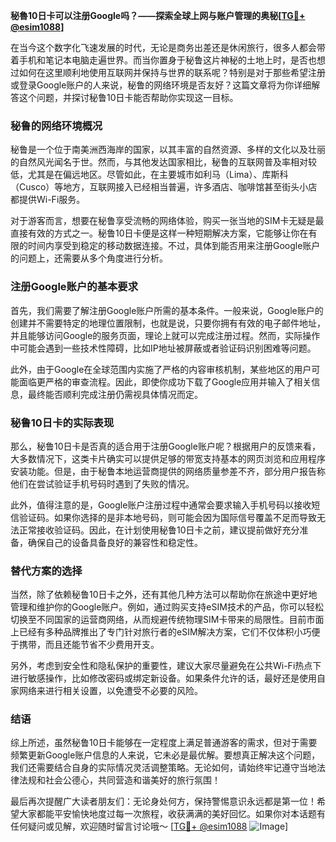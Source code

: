 **秘魯10日卡可以注册Google吗？——探索全球上网与账户管理的奥秘[[TG💪+ @esim1088](https://t.me/s/esim1088)]**

在当今这个数字化飞速发展的时代，无论是商务出差还是休闲旅行，很多人都会带着手机和笔记本电脑走遍世界。而当你置身于秘鲁这片神秘的土地上时，是否也想过如何在这里顺利地使用互联网并保持与世界的联系呢？特别是对于那些希望注册或登录Google账户的人来说，秘鲁的网络环境是否友好？这篇文章将为你详细解答这个问题，并探讨秘鲁10日卡能否帮助你实现这一目标。

### 秘鲁的网络环境概况

秘鲁是一个位于南美洲西海岸的国家，以其丰富的自然资源、多样的文化以及壮丽的自然风光闻名于世。然而，与其他发达国家相比，秘鲁的互联网普及率相对较低，尤其是在偏远地区。尽管如此，在主要城市如利马（Lima）、库斯科（Cusco）等地方，互联网接入已经相当普遍，许多酒店、咖啡馆甚至街头小店都提供Wi-Fi服务。

对于游客而言，想要在秘鲁享受流畅的网络体验，购买一张当地的SIM卡无疑是最直接有效的方式之一。秘鲁10日卡便是这样一种短期解决方案，它能够让你在有限的时间内享受到稳定的移动数据连接。不过，具体到能否用来注册Google账户的问题上，还需要从多个角度进行分析。

### 注册Google账户的基本要求

首先，我们需要了解注册Google账户所需的基本条件。一般来说，Google账户的创建并不需要特定的地理位置限制，也就是说，只要你拥有有效的电子邮件地址，并且能够访问Google的服务页面，理论上就可以完成注册过程。然而，实际操作中可能会遇到一些技术性障碍，比如IP地址被屏蔽或者验证码识别困难等问题。

此外，由于Google在全球范围内实施了严格的内容审核机制，某些地区的用户可能面临更严格的审查流程。因此，即使你成功下载了Google应用并输入了相关信息，最终能否顺利完成注册仍需视具体情况而定。

### 秘鲁10日卡的实际表现

那么，秘鲁10日卡是否真的适合用于注册Google账户呢？根据用户的反馈来看，大多数情况下，这类卡片确实可以提供足够的带宽支持基本的网页浏览和应用程序安装功能。但是，由于秘鲁本地运营商提供的网络质量参差不齐，部分用户报告称他们在尝试验证手机号码时遇到了失败的情况。

此外，值得注意的是，Google账户注册过程中通常会要求输入手机号码以接收短信验证码。如果你选择的是非本地号码，则可能会因为国际信号覆盖不足而导致无法正常接收验证码。因此，在计划使用秘鲁10日卡之前，建议提前做好充分准备，确保自己的设备具备良好的兼容性和稳定性。

### 替代方案的选择

当然，除了依赖秘鲁10日卡之外，还有其他几种方法可以帮助你在旅途中更好地管理和维护你的Google账户。例如，通过购买支持eSIM技术的产品，你可以轻松切换至不同国家的运营商网络，从而规避传统物理SIM卡带来的局限性。目前市面上已经有多种品牌推出了专门针对旅行者的eSIM解决方案，它们不仅体积小巧便于携带，而且还能节省不少费用开支。

另外，考虑到安全性和隐私保护的重要性，建议大家尽量避免在公共Wi-Fi热点下进行敏感操作，比如修改密码或绑定新设备。如果条件允许的话，最好还是使用自家网络来进行相关设置，以免遭受不必要的风险。

### 结语

综上所述，虽然秘鲁10日卡能够在一定程度上满足普通游客的需求，但对于需要频繁更新Google账户信息的人来说，它未必是最优解。要想真正解决这个问题，我们还需要结合自身的实际情况灵活调整策略。无论如何，请始终牢记遵守当地法律法规和社会公德心，共同营造和谐美好的旅行氛围！

最后再次提醒广大读者朋友们：无论身处何方，保持警惕意识永远都是第一位！希望大家都能平安愉快地度过每一次旅程，收获满满的美好回忆。如果你对本话题有任何疑问或见解，欢迎随时留言讨论哦～ [[TG💪+ @esim1088](https://t.me/s/esim1088) ![Image](https://i.postimg.cc/4NQfJmqS/Snipaste-2025-05-13-00-14-12.png)]